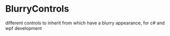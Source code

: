 # BlurryControls
different controls to inherit from which have a blurry appearance, for c# and wpf development
